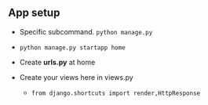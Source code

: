 ## App setup

-  Specific subcommand. 
``python manage.py``

- `python manage.py startapp home `
- Create <b>urls.py</b> at home
- Create your views here in views.py
    -  ``from django.shortcuts import render,HttpResponse``
